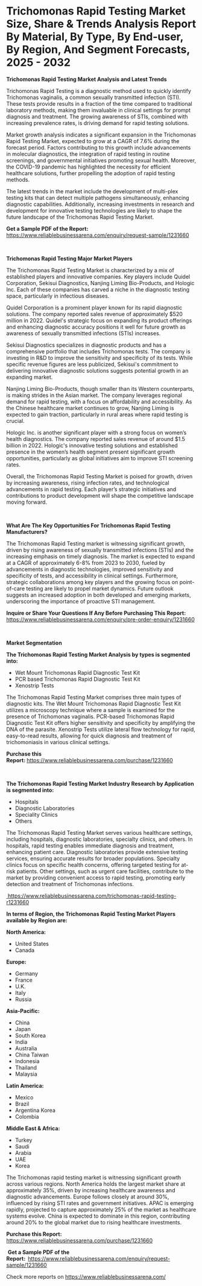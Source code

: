 <p><h1>Trichomonas Rapid Testing Market Size, Share & Trends Analysis Report By Material, By Type, By End-user, By Region, And Segment Forecasts, 2025 - 2032</h1></p><p><strong>Trichomonas Rapid Testing Market Analysis and Latest Trends</strong></p>
<p><p>Trichomonas Rapid Testing is a diagnostic method used to quickly identify Trichomonas vaginalis, a common sexually transmitted infection (STI). These tests provide results in a fraction of the time compared to traditional laboratory methods, making them invaluable in clinical settings for prompt diagnosis and treatment. The growing awareness of STIs, combined with increasing prevalence rates, is driving demand for rapid testing solutions.</p><p>Market growth analysis indicates a significant expansion in the Trichomonas Rapid Testing Market, expected to grow at a CAGR of 7.6% during the forecast period. Factors contributing to this growth include advancements in molecular diagnostics, the integration of rapid testing in routine screenings, and governmental initiatives promoting sexual health. Moreover, the COVID-19 pandemic has highlighted the necessity for efficient healthcare solutions, further propelling the adoption of rapid testing methods. </p><p>The latest trends in the market include the development of multi-plex testing kits that can detect multiple pathogens simultaneously, enhancing diagnostic capabilities. Additionally, increasing investments in research and development for innovative testing technologies are likely to shape the future landscape of the Trichomonas Rapid Testing Market.</p></p>
<p><strong>Get a Sample PDF of the Report:&nbsp;</strong> <a href="https://www.reliablebusinessarena.com/enquiry/request-sample/1231660?utm_campaign=2992&utm_medium=2&utm_source=Github&utm_content=ia&utm_term=09032025&utm_id=trichomonas-rapid-testing">https://www.reliablebusinessarena.com/enquiry/request-sample/1231660</a></p>
<p>&nbsp;</p>
<p><strong>Trichomonas Rapid Testing Major Market Players</strong></p>
<p><p>The Trichomonas Rapid Testing Market is characterized by a mix of established players and innovative companies. Key players include Quidel Corporation, Sekisui Diagnostics, Nanjing Liming Bio-Products, and Hologic Inc. Each of these companies has carved a niche in the diagnostic testing space, particularly in infectious diseases.</p><p>Quidel Corporation is a prominent player known for its rapid diagnostic solutions. The company reported sales revenue of approximately $520 million in 2022. Quidel's strategic focus on expanding its product offerings and enhancing diagnostic accuracy positions it well for future growth as awareness of sexually transmitted infections (STIs) increases.</p><p>Sekisui Diagnostics specializes in diagnostic products and has a comprehensive portfolio that includes Trichomonas tests. The company is investing in R&D to improve the sensitivity and specificity of its tests. While specific revenue figures are less publicized, Sekisui's commitment to delivering innovative diagnostic solutions suggests potential growth in an expanding market.</p><p>Nanjing Liming Bio-Products, though smaller than its Western counterparts, is making strides in the Asian market. The company leverages regional demand for rapid testing, with a focus on affordability and accessibility. As the Chinese healthcare market continues to grow, Nanjing Liming is expected to gain traction, particularly in rural areas where rapid testing is crucial.</p><p>Hologic Inc. is another significant player with a strong focus on women’s health diagnostics. The company reported sales revenue of around $1.5 billion in 2022. Hologic's innovative testing solutions and established presence in the women’s health segment present significant growth opportunities, particularly as global initiatives aim to improve STI screening rates.</p><p>Overall, the Trichomonas Rapid Testing Market is poised for growth, driven by increasing awareness, rising infection rates, and technological advancements in rapid testing. Each player’s strategic initiatives and contributions to product development will shape the competitive landscape moving forward.</p></p>
<p>&nbsp;</p>
<p><strong>What Are The Key Opportunities For Trichomonas Rapid Testing Manufacturers?</strong></p>
<p><p>The Trichomonas Rapid Testing market is witnessing significant growth, driven by rising awareness of sexually transmitted infections (STIs) and the increasing emphasis on timely diagnosis. The market is expected to expand at a CAGR of approximately 6-8% from 2023 to 2030, fueled by advancements in diagnostic technologies, improved sensitivity and specificity of tests, and accessibility in clinical settings. Furthermore, strategic collaborations among key players and the growing focus on point-of-care testing are likely to propel market dynamics. Future outlook suggests an increased adoption in both developed and emerging markets, underscoring the importance of proactive STI management.</p></p>
<p><strong>Inquire or Share Your Questions If Any Before Purchasing This Report:</strong> <a href="https://www.reliablebusinessarena.com/enquiry/pre-order-enquiry/1231660?utm_campaign=2992&utm_medium=2&utm_source=Github&utm_content=ia&utm_term=09032025&utm_id=trichomonas-rapid-testing">https://www.reliablebusinessarena.com/enquiry/pre-order-enquiry/1231660</a></p>
<p>&nbsp;</p>
<p><strong>Market Segmentation</strong></p>
<p><strong>The Trichomonas Rapid Testing Market Analysis by types is segmented into:</strong></p>
<p><ul><li>Wet Mount Trichomonas Rapid Diagnostic Test Kit</li><li>PCR based Trichomonas Rapid Diagnostic Test Kit</li><li>Xenostrip Tests</li></ul></p>
<p><p>The Trichomonas Rapid Testing Market comprises three main types of diagnostic kits. The Wet Mount Trichomonas Rapid Diagnostic Test Kit utilizes a microscopy technique where a sample is examined for the presence of Trichomonas vaginalis. PCR-based Trichomonas Rapid Diagnostic Test Kit offers higher sensitivity and specificity by amplifying the DNA of the parasite. Xenostrip Tests utilize lateral flow technology for rapid, easy-to-read results, allowing for quick diagnosis and treatment of trichomoniasis in various clinical settings.</p></p>
<p><strong>Purchase this Report:&nbsp;</strong><a href="https://www.reliablebusinessarena.com/purchase/1231660?utm_campaign=2992&utm_medium=2&utm_source=Github&utm_content=ia&utm_term=09032025&utm_id=trichomonas-rapid-testing">https://www.reliablebusinessarena.com/purchase/1231660</a></p>
<p>&nbsp;</p>
<p><strong>The Trichomonas Rapid Testing Market Industry Research by Application is segmented into:</strong></p>
<p><ul><li>Hospitals</li><li>Diagnostic Laboratories</li><li>Speciality Clinics</li><li>Others</li></ul></p>
<p><p>The Trichomonas Rapid Testing Market serves various healthcare settings, including hospitals, diagnostic laboratories, specialty clinics, and others. In hospitals, rapid testing enables immediate diagnosis and treatment, enhancing patient care. Diagnostic laboratories provide extensive testing services, ensuring accurate results for broader populations. Specialty clinics focus on specific health concerns, offering targeted testing for at-risk patients. Other settings, such as urgent care facilities, contribute to the market by providing convenient access to rapid testing, promoting early detection and treatment of Trichomonas infections.</p></p>
<p><a href="https://www.reliablebusinessarena.com/trichomonas-rapid-testing-r1231660?utm_campaign=2992&utm_medium=2&utm_source=Github&utm_content=ia&utm_term=09032025&utm_id=trichomonas-rapid-testing">&nbsp;https://www.reliablebusinessarena.com/trichomonas-rapid-testing-r1231660</a></p>
<p><strong>In terms of Region, the Trichomonas Rapid Testing Market Players available by Region are:</strong></p>
<p>
    <p> <strong> North America: </strong>
        <ul>
            <li>United States</li>
            <li>Canada</li>
        </ul>
        </p> 
    <p> <strong> Europe: </strong>
        <ul>
            <li>Germany</li>
            <li>France</li>
            <li>U.K.</li>
            <li>Italy</li>
            <li>Russia</li>
        </ul>
        </p> 
    <p> <strong> Asia-Pacific: </strong>
        <ul>
            <li>China</li>
            <li>Japan</li>
            <li>South Korea</li>
            <li>India</li>
            <li>Australia</li>
            <li>China Taiwan</li>
            <li>Indonesia</li>
            <li>Thailand</li>
            <li>Malaysia</li>
        </ul>
        </p> 
    <p> <strong> Latin America: </strong>
        <ul>
            <li>Mexico</li>
            <li>Brazil</li>
            <li>Argentina Korea</li>
            <li>Colombia</li>
        </ul>
        </p> 
    <p> <strong> Middle East & Africa: </strong>
        <ul>
            <li>Turkey</li>
            <li>Saudi</li>
            <li>Arabia</li>
            <li>UAE</li>
            <li>Korea</li>
        </ul>
    </p>
    </p>
<p><p>The Trichomonas rapid testing market is witnessing significant growth across various regions. North America holds the largest market share at approximately 35%, driven by increasing healthcare awareness and diagnostic advancements. Europe follows closely at around 30%, influenced by rising STI rates and government initiatives. APAC is emerging rapidly, projected to capture approximately 25% of the market as healthcare systems evolve. China is expected to dominate in this region, contributing around 20% to the global market due to rising healthcare investments.</p></p>
<p><strong>Purchase this Report: </strong><a href="https://www.reliablebusinessarena.com/purchase/1231660?utm_campaign=2992&utm_medium=2&utm_source=Github&utm_content=ia&utm_term=09032025&utm_id=trichomonas-rapid-testing">https://www.reliablebusinessarena.com/purchase/1231660</a></p>
<p>&nbsp;<strong>Get a Sample PDF of the Report:&nbsp;&nbsp;</strong><a href="https://www.reliablebusinessarena.com/enquiry/request-sample/1231660?utm_campaign=2992&utm_medium=2&utm_source=Github&utm_content=ia&utm_term=09032025&utm_id=trichomonas-rapid-testing">https://www.reliablebusinessarena.com/enquiry/request-sample/1231660</a></p>
<p><strong></strong></p>
<p>Check more reports on <a href="https://www.reliablebusinessarena.com/?utm_campaign=2992&utm_medium=2&utm_source=Github&utm_content=ia&utm_term=09032025&utm_id=trichomonas-rapid-testing">https://www.reliablebusinessarena.com/</a></p>